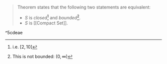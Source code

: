 > Theorem states that the following two statements are equivalent:
> - $S$ is _closed_[^1] and _bounded_[^2].
> - $S$ is [[Compact Set]].

^5cdeae

[^1]: i.e. $[2, 10]$
[^2]: This is not bounded: $(0, \infty)$